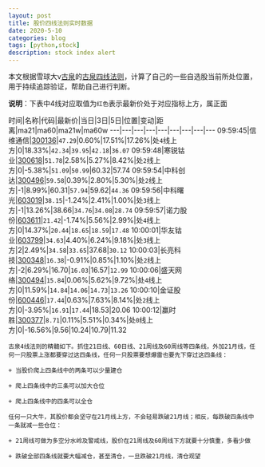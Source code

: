 ```yaml
---
layout: post
title: 股价四线法则实时数据
date: 2020-5-10
categories: blog
tags: [python,stock]
description: stock index alert
---
```



本文根据雪球大v[古泉](https://xueqiu.com/u/7148646888)的[古泉四线法则](https://xueqiu.com/7148646888/130498192)，计算了自己的一些自选股当前所处位置，用于持续追踪验证，帮助自己进行判断。

**说明**：下表中4线对应取值为`红色`表示最新价处于对应指标上方，属正面

时间|名称|代码|最新价|当日|3日|5日|位置|变动|距离|ma21|ma60|ma21w|ma60w
---|---|---|---|---|---|---|---|---
09:59:45|信维通信|[300136](https://xueqiu.com/S/SZ300136)|`47.29`|0.60%|17.51%|17.26%|处`4`线上方|0|18.33%|`42.34`|`39.95`|`42.18`|`36.07`
09:59:48|寒锐钴业|[300618](https://xueqiu.com/S/SZ300618)|`51.78`|2.58%|5.27%|8.42%|处`2`线上方|0|-5.38%|`51.09`|`50.99`|60.32|57.74
09:59:54|中科创达|[300496](https://xueqiu.com/S/SZ300496)|`59.58`|0.39%|2.80%|5.30%|处`2`线上方|-1|8.99%|60.31|`57.94`|59.62|`44.36`
09:59:56|中科曙光|[603019](https://xueqiu.com/S/SH603019)|`38.15`|-1.24%|2.41%|1.00%|处`3`线上方|-1|13.26%|38.66|`34.76`|`34.08`|`28.74`
09:59:57|诺力股份|[603611](https://xueqiu.com/S/SH603611)|`21.42`|-1.74%|5.56%|2.99%|处`4`线上方|0|14.37%|`20.44`|`18.65`|`18.59`|`17.48`
10:00:01|华友钴业|[603799](https://xueqiu.com/S/SH603799)|`34.63`|4.40%|6.24%|9.18%|处`3`线上方|2|2.49%|`34.58`|`33.65`|37.68|`30.12`
10:00:03|长亮科技|[300348](https://xueqiu.com/S/SZ300348)|`16.38`|-0.91%|0.85%|1.10%|处`2`线上方|-2|6.29%|16.70|`16.03`|16.57|`12.99`
10:00:06|盛天网络|[300494](https://xueqiu.com/S/SZ300494)|`15.84`|0.06%|5.62%|9.72%|处`4`线上方|0|11.59%|`14.84`|`14.06`|`14.73`|`13.26`
10:00:10|金证股份|[600446](https://xueqiu.com/S/SH600446)|`17.44`|0.63%|7.63%|8.14%|处`2`线上方|0|-3.95%|`16.91`|`17.44`|18.53|20.06
10:00:12|赢时胜|[300377](https://xueqiu.com/S/SZ300377)|`8.71`|0.11%|5.51%|0.34%|处`0`线上方|0|-16.56%|9.56|10.24|10.79|11.32

```
古泉4线法则的精髓如下。抓住21日线、60日线、21周线及60周线等四条线，外加21月线，任何一只股票上涨都要穿过这四条线，任何一只股票要想爆雷也要先下穿过这四条线：

+ 当股价爬上四条线中的两条可以少量建仓

+ 爬上四条线中的三条可以加大仓位

+ 爬上四条线中的四条可以全仓

任何一只大牛，其股价都会坚守在21月线上方，不会轻易跌破21月线；相反，每跌破四条线中一条就减一些仓位：

+ 21周线可做为多空分水岭及警戒线，股价在21周线及60周线下方就要十分慎重，多看少做

+ 跌破全部四条线就要大幅减仓，甚至清仓，一旦跌破21月线，清仓观望
```